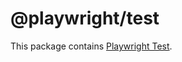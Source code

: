 # @playwright/test

This package contains [Playwright Test](https://playwright.dev/docs/test-intro).
